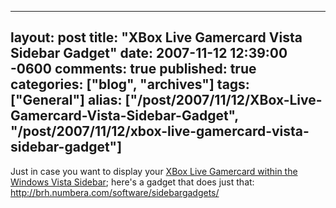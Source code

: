   ---
  layout: post
  title: "XBox Live Gamercard Vista Sidebar Gadget"
  date: 2007-11-12 12:39:00 -0600
  comments: true
  published: true
  categories: ["blog", "archives"]
  tags: ["General"]
  alias: ["/post/2007/11/12/XBox-Live-Gamercard-Vista-Sidebar-Gadget", "/post/2007/11/12/xbox-live-gamercard-vista-sidebar-gadget"]
  ---
<!-- more -->
<p>Just in case you want to display your <a href="http://brh.numbera.com/software/sidebargadgets/">XBox Live Gamercard within the Windows Vista Sidebar</a>; here's a gadget that does just that: <a href="http://brh.numbera.com/software/sidebargadgets/">http://brh.numbera.com/software/sidebargadgets/</a></p>
